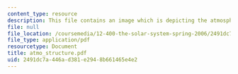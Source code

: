 ```yaml
---
content_type: resource
description: This file contains an image which is depicting the atmospheric structure.
file: null
file_location: /coursemedia/12-400-the-solar-system-spring-2006/2491dc7a446ad381e2948b661465e4e2_atmo_structure.pdf
file_type: application/pdf
resourcetype: Document
title: atmo_structure.pdf
uid: 2491dc7a-446a-d381-e294-8b661465e4e2
---
```

